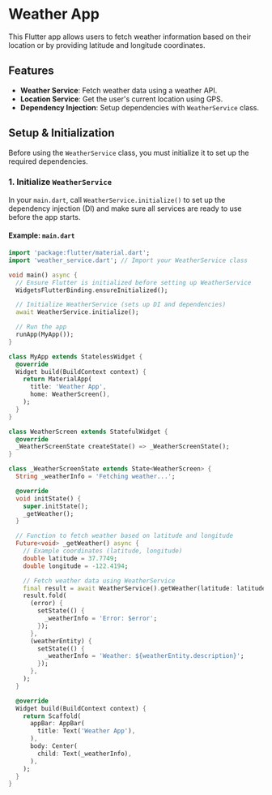 # Weather App

This Flutter app allows users to fetch weather information based on their location or by providing latitude and longitude coordinates.

## Features

- **Weather Service**: Fetch weather data using a weather API.
- **Location Service**: Get the user's current location using GPS.
- **Dependency Injection**: Setup dependencies with `WeatherService` class.

## Setup & Initialization

Before using the `WeatherService` class, you must initialize it to set up the required dependencies.

### 1. Initialize `WeatherService`

In your `main.dart`, call `WeatherService.initialize()` to set up the dependency injection (DI) and make sure all services are ready to use before the app starts.

#### Example: `main.dart`

```dart
import 'package:flutter/material.dart';
import 'weather_service.dart'; // Import your WeatherService class

void main() async {
  // Ensure Flutter is initialized before setting up WeatherService
  WidgetsFlutterBinding.ensureInitialized();

  // Initialize WeatherService (sets up DI and dependencies)
  await WeatherService.initialize();

  // Run the app
  runApp(MyApp());
}

class MyApp extends StatelessWidget {
  @override
  Widget build(BuildContext context) {
    return MaterialApp(
      title: 'Weather App',
      home: WeatherScreen(),
    );
  }
}

class WeatherScreen extends StatefulWidget {
  @override
  _WeatherScreenState createState() => _WeatherScreenState();
}

class _WeatherScreenState extends State<WeatherScreen> {
  String _weatherInfo = 'Fetching weather...';

  @override
  void initState() {
    super.initState();
    _getWeather();
  }

  // Function to fetch weather based on latitude and longitude
  Future<void> _getWeather() async {
    // Example coordinates (latitude, longitude)
    double latitude = 37.7749;
    double longitude = -122.4194;

    // Fetch weather data using WeatherService
    final result = await WeatherService().getWeather(latitude: latitude, longitude: longitude);
    result.fold(
      (error) {
        setState(() {
          _weatherInfo = 'Error: $error';
        });
      },
      (weatherEntity) {
        setState(() {
          _weatherInfo = 'Weather: ${weatherEntity.description}';
        });
      },
    );
  }

  @override
  Widget build(BuildContext context) {
    return Scaffold(
      appBar: AppBar(
        title: Text('Weather App'),
      ),
      body: Center(
        child: Text(_weatherInfo),
      ),
    );
  }
}
